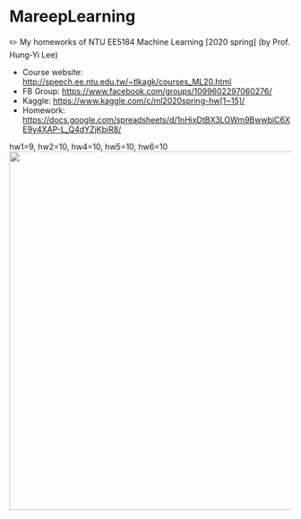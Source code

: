 # MareepLearning
 ✏️ My homeworks of NTU EE5184 Machine Learning [2020 spring] (by Prof. Hung-Yi Lee) 

- Course website: http://speech.ee.ntu.edu.tw/~tlkagk/courses_ML20.html
- FB Group: https://www.facebook.com/groups/1099602297060276/
- Kaggle: https://www.kaggle.com/c/ml2020spring-hw[1~15]/
- Homework: https://docs.google.com/spreadsheets/d/1nHixDtBX3LOWm9BwwbiC6XE9y4XAP-L_Q4dYZjKbiR8/

hw1=9, hw2=10, hw4=10, hw5=10, hw6=10      
<img src="https://media.giphy.com/media/pgXyEzYTdmUqk/giphy.gif" width="640">
